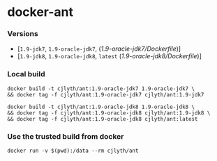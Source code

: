 # docker-ant

### Versions

- [`1.9-jdk7`, `1.9-oracle-jdk7`, (*1.9-oracle-jdk7/Dockerfile*)]
- [`1.9-jdk8`, `1.9-oracle-jdk8`, `latest` (*1.9-oracle-jdk8/Dockerfile*)]

### Local build

```
docker build -t cjlyth/ant:1.9-oracle-jdk7 1.9-oracle-jdk7 \
&& docker tag -f cjlyth/ant:1.9-oracle-jdk7 cjlyth/ant:1.9-jdk7

docker build -t cjlyth/ant:1.9-oracle-jdk8 1.9-oracle-jdk8 \
&& docker tag -f cjlyth/ant:1.9-oracle-jdk8 cjlyth/ant:1.9-jdk8 \
&& docker tag -f cjlyth/ant:1.9-oracle-jdk8 cjlyth/ant:latest
```

### Use the trusted build from docker

```
docker run -v $(pwd):/data --rm cjlyth/ant
```